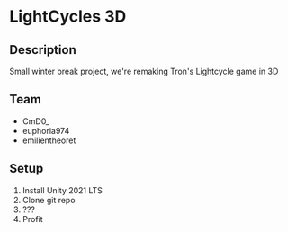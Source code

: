 # LightCycles 3D

## Description

Small winter break project, we're remaking Tron's Lightcycle game in 3D

## Team

- CmD0_
- euphoria974
- emilientheoret

## Setup

1. Install Unity 2021 LTS
2. Clone git repo
3. ???
4. Profit
